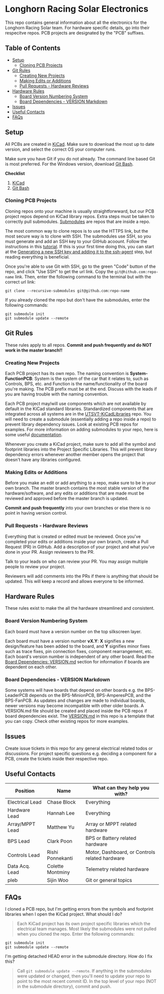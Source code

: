 # Longhorn Racing Solar Electronics
This repo contains general information about all the electronics for the Longhorn Racing Solar team. For hardware specific details, go into their respecitve repos. PCB projects are designated by the "PCB" suffixes.

## Table of Contents
- [Setup](#Setup)
  - [Cloning PCB Projects](#Cloning-PCB-Projects)
- [Git Rules](#Git-Rules)
  - [Creating New Projects](#Creating-New-Projects)
  - [Making Edits or Additions](#Making-Edits-Or-Additions)
  - [Pull Requests - Hardware Reviews](#Pull-Requests---Hardware-Reviews)
- [Hardware Rules](#Hardware-Rules)
  - [Board Version Numbering System](#Board-Version-Numbering-System)
  - [Board Dependencies - VERSION Markdown](#Board-Dependencies---VERSION-Markdown)
- [Issues](#Issues)
- [Useful Contacts](#Useful-Contacts)
- [FAQs](#FAQs)


## Setup
All PCBs are created in [KiCad](https://kicad-pcb.org/download/). Make sure to download the most up to date version, and select the correct OS your computer runs.

Make sure you have Git if you do not already. The command line based Git is most preferred. For the Windows version, download [Git Bash](https://gitforwindows.org/).

**Checklist**
1. [KiCad](https://kicad-pcb.org/download/)
2. [Git Bash](https://gitforwindows.org/)

### Cloning PCB Projects
Cloning repos onto your machine is usually straightforwward, but our PCB project repos depend on KiCad library repos. Extra steps must be taken to correctly pull submodules. [Submodules](https://git-scm.com/book/en/v2/Git-Tools-Submodules) are repos that are inside a repo.

The most common way to clone repos is to use the HTTPS link, but the most secure way is to clone with SSH. The submodules use SSH, so you must generate and add an SSH key to your GitHub acoount. Follow the instructions in this [tutorial](https://docs.github.com/en/github/authenticating-to-github/connecting-to-github-with-ssh). If this is your first time doing this, you can start at the [Generating a new SSH key and adding it to the ssh-agent](https://docs.github.com/en/github/authenticating-to-github/generating-a-new-ssh-key-and-adding-it-to-the-ssh-agent) step, but reading everything is beneficial.

Once you're able to use Git with SSH, go to the green "Code" button of the repo, and click "Use SSH" to get the url link. Copy the `git@hithub.com:repo-name` link. Then, enter the following command to the terminal but with the correct url link:
```
git clone --recursive-submodules git@github.com:repo-name
```

If you already cloned the repo but don't have the submodules, enter the following commands:
```
git submodule init
git submodule update --remote
```

## Git Rules
These rules apply to all repos. **Commit and push frequently and do NOT work in the master branch!!**

### Creating New Projects
Each PCB project has its own repo. The naming convention is __System-FunctionPCB__: System is the system of the car that it relates to, such as Controls, BPS, etc. and Function is the name/functionality of the board you're making. The PCB prefix must be at the end. Discuss with the leads if you are having trouble with the naming convention.

Each PCB project may/will use components which are not available by default in the KiCad standard libraries. Standardized components that are integrated across all systems are in the [UTSVT-KiCadLibraries](https://github.com/lhr-solar/UTSVT-KiCadLibraries) repo. You will need to create a submodule (essentially adding a repo inside a repo) to prevent library dependency issues. Look at existing PCB repos for examples. For more information on adding submodules to your repo, here is some useful [documentation](https://git-scm.com/book/en/v2/Git-Tools-Submodules).

Whenever you create a KiCad project, make sure to add all the symbol and footprint libraries into the Project Specific Libraries. This will prevent library dependency errors whenever another member opens the project that doesn't have any libraries configured.

### Making Edits or Additions
Before you make an edit or add anything to a repo, make sure to be in your own branch. The master branch contains the most stable version of the hardware/software, and any edits or additions that are made must be reviewed and approved before the master branch is updated.

**Commit and push frequently** into your own branches or else there is no point in having version control.

### Pull Requests - Hardware Reviews
Everything that is created or edited must be reviewed. Once you've completed your edits or additions inside your own branch, create a Pull Request (PR) in GitHub. Add a description of your project and what you've done in your PR. Assign reviewers to the PR.

Talk to your leads on who can review your PR. You may assign multiple people to review your project.

Reviewers will add comments into the PRs if there is anything that should be updated. This will keep a record and allows everyone to be informed.

## Hardware Rules
These rules exist to make the all the hardware streamlined and consistent.

### Board Version Numbering System
Each board must have a version number on the top silkscreen layer.

Each board must have a version number **vX.Y**: **X** signifies a new design/feature has been added to the board, and **Y** signifies minor fixes such as trace fixes, pin connection fixes, component rearrangement, etc. Each board's version number is independent of any other board. Read the [Board Dependencies: VERSION.md](#board-dependencies:-version.md) section for information if boards are dependent on each other.

### Board Dependencies - VERSION Markdown
Some systems will have boards that depend on other boards e.g. the BPS-LeaderPCB depends on the BPS-MinionPCB, BPS-AmperesPCB, and the BPS-FanPCB. As updates and changes are made to individual boards, newer versions may become incompatible with other older boards. A VERSION.md file should be created and placed inside the PCB repos if board dependencies exist. The [VERSION.md](VERSION.md) in this repo is a template that you can copy. Check other existing repos for more examples.

## Issues
Create issue tickets in this repo for any general electrical related todos or discussions. For project specific questions e.g. deciding a component for a PCB, create the tickets inside their respective repo.

## Useful Contacts
| Position | Name | What can they help you with? |
| --- | --- | --- |
| Electrical Lead | Chase Block | Everything |
| Hardware Lead | Hannah Lee | Everything |
| Array/MPPT Lead | Matthew Yu | Array or MPPT related hardware |
| BPS Lead | Clark Poon | BPS or Battery related hardware |
| Controls Lead | Rishi Ponnekanti | Motor, Dashboard, or Controls related  hardware |
| Data Acq. Lead | Colette Montminy | Telemetry related hardware |
| pleb | Sijin Woo | Git or general topics |

## FAQs
I cloned a PCB repo, but I'm getting errors from the symbols and footprint libraries when I open the KiCad project. What should I do?
> Each KiCad project has its own project specific libraries which the electrical team manages. Most likely the submodules were not pulled when you cloned the repo. Enter the following commands:
```
git submodule init
git submodule update --remote
```

I'm getting detached HEAD error in the submodule directory. How do I fix this?
> Call `git submodule update --remote`. If anything in the submodules were updated or changed, then you'll need to update your repo to point to the most recent commit ID. In the top level of your repo (NOT in the submodule directory), commit and push.

